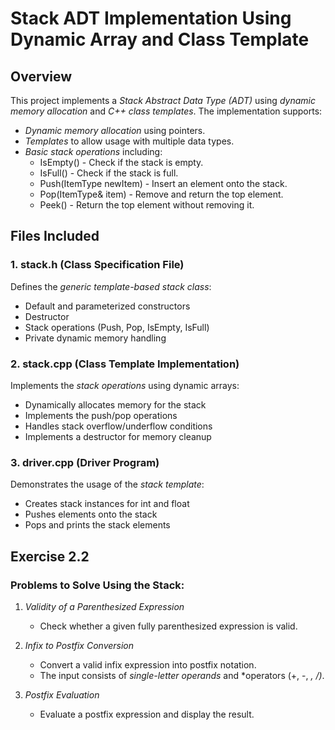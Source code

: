 # Stack ADT Implementation Using Dynamic Array and Class Template

## Overview
This project implements a *Stack Abstract Data Type (ADT)* using *dynamic memory allocation* and *C++ class templates*. The implementation supports:

- *Dynamic memory allocation* using pointers.
- *Templates* to allow usage with multiple data types.
- *Basic stack operations* including:
  - IsEmpty() - Check if the stack is empty.
  - IsFull() - Check if the stack is full.
  - Push(ItemType newItem) - Insert an element onto the stack.
  - Pop(ItemType& item) - Remove and return the top element.
  - Peek() - Return the top element without removing it.

## Files Included

### 1. stack.h (Class Specification File)
Defines the *generic template-based stack class*:
- Default and parameterized constructors
- Destructor
- Stack operations (Push, Pop, IsEmpty, IsFull)
- Private dynamic memory handling

### 2. stack.cpp (Class Template Implementation)
Implements the *stack operations* using dynamic arrays:
- Dynamically allocates memory for the stack
- Implements the push/pop operations
- Handles stack overflow/underflow conditions
- Implements a destructor for memory cleanup

### 3. driver.cpp (Driver Program)
Demonstrates the usage of the *stack template*:
- Creates stack instances for int and float
- Pushes elements onto the stack
- Pops and prints the stack elements

## Exercise 2.2
### Problems to Solve Using the Stack:
1. *Validity of a Parenthesized Expression*
   - Check whether a given fully parenthesized expression is valid.

2. *Infix to Postfix Conversion*
   - Convert a valid infix expression into postfix notation.
   - The input consists of *single-letter operands* and *operators (+, -, *, /)*.

3. *Postfix Evaluation*
   - Evaluate a postfix expression and display the result.